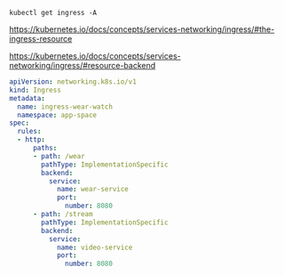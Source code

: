 `kubectl get ingress -A`

https://kubernetes.io/docs/concepts/services-networking/ingress/#the-ingress-resource

https://kubernetes.io/docs/concepts/services-networking/ingress/#resource-backend

```yaml
apiVersion: networking.k8s.io/v1
kind: Ingress
metadata:
  name: ingress-wear-watch
  namespace: app-space
spec:
  rules:
  - http:
      paths:
      - path: /wear
        pathType: ImplementationSpecific
        backend:
          service:
            name: wear-service
            port:
              number: 8080
      - path: /stream
        pathType: ImplementationSpecific
        backend:
          service:
            name: video-service
            port:
              number: 8080
```

